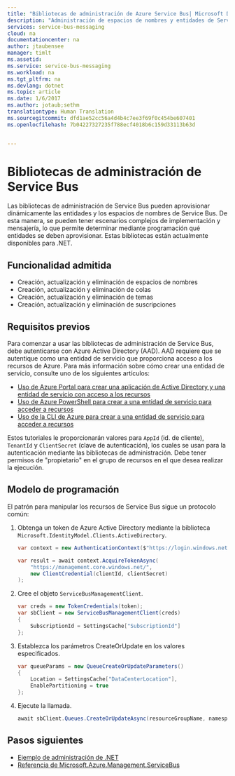 ```yaml
---
title: "Bibliotecas de administración de Azure Service Bus| Microsoft Docs"
description: "Administración de espacios de nombres y entidades de Service Bus desde .NET"
services: service-bus-messaging
cloud: na
documentationcenter: na
author: jtaubensee
manager: timlt
ms.assetid: 
ms.service: service-bus-messaging
ms.workload: na
ms.tgt_pltfrm: na
ms.devlang: dotnet
ms.topic: article
ms.date: 1/6/2017
ms.author: jotaub;sethm
translationtype: Human Translation
ms.sourcegitcommit: dfd1ae52cc56a4d4b4c7ee3f69f0c454be607401
ms.openlocfilehash: 7b04227327235f788ecf4018b6c159d33113b63d


---
```


# <a name="service-bus-management-libraries"></a>Bibliotecas de administración de Service Bus

Las bibliotecas de administración de Service Bus pueden aprovisionar dinámicamente las entidades y los espacios de nombres de Service Bus. De esta manera, se pueden tener escenarios complejos de implementación y mensajería, lo que permite determinar mediante programación qué entidades se deben aprovisionar. Estas bibliotecas están actualmente disponibles para .NET.

## <a name="supported-functionality"></a>Funcionalidad admitida

* Creación, actualización y eliminación de espacios de nombres
* Creación, actualización y eliminación de colas
* Creación, actualización y eliminación de temas
* Creación, actualización y eliminación de suscripciones

## <a name="prerequisites"></a>Requisitos previos

Para comenzar a usar las bibliotecas de administración de Service Bus, debe autenticarse con Azure Active Directory (AAD). AAD requiere que se autentique como una entidad de servicio que proporciona acceso a los recursos de Azure. Para más información sobre cómo crear una entidad de servicio, consulte uno de los siguientes artículos:  

* [Uso de Azure Portal para crear una aplicación de Active Directory y una entidad de servicio con acceso a los recursos](https://docs.microsoft.com/en-us/azure/azure-resource-manager/resource-group-create-service-principal-portal)
* [Uso de Azure PowerShell para crear a una entidad de servicio para acceder a recursos](https://docs.microsoft.com/en-us/azure/azure-resource-manager/resource-group-authenticate-service-principal)
* [Uso de la CLI de Azure para crear a una entidad de servicio para acceder a recursos](https://docs.microsoft.com/en-us/azure/azure-resource-manager/resource-group-authenticate-service-principal-cli)

Estos tutoriales le proporcionarán valores para `AppId` (id. de cliente), `TenantId` y `ClientSecret` (clave de autenticación), los cuales se usan para la autenticación mediante las bibliotecas de administración. Debe tener permisos de "propietario" en el grupo de recursos en el que desea realizar la ejecución.

## <a name="programming-pattern"></a>Modelo de programación

El patrón para manipular los recursos de Service Bus sigue un protocolo común:

1. Obtenga un token de Azure Active Directory mediante la biblioteca `Microsoft.IdentityModel.Clients.ActiveDirectory`.
    ```csharp
    var context = new AuthenticationContext($"https://login.windows.net/{tenantId}");

    var result = await context.AcquireTokenAsync(
        "https://management.core.windows.net/",
        new ClientCredential(clientId, clientSecret)
    );
    ```

1. Cree el objeto `ServiceBusManagementClient`.
    ```csharp
    var creds = new TokenCredentials(token);
    var sbClient = new ServiceBusManagementClient(creds)
    {
        SubscriptionId = SettingsCache["SubscriptionId"]
    };
    ```

1. Establezca los parámetros CreateOrUpdate en los valores especificados.
    ```csharp
    var queueParams = new QueueCreateOrUpdateParameters()
    {
        Location = SettingsCache["DataCenterLocation"],
        EnablePartitioning = true
    };
    ```

1. Ejecute la llamada.
    ```csharp
    await sbClient.Queues.CreateOrUpdateAsync(resourceGroupName, namespaceName, QueueName, queueParams);
    ```

## <a name="next-steps"></a>Pasos siguientes
* [Ejemplo de administración de .NET](https://github.com/Azure-Samples/service-bus-dotnet-management/)
* [Referencia de Microsoft.Azure.Management.ServiceBus ](/dotnet/api/Microsoft.Azure.Management.ServiceBus)



<!--HONumber=Jan17_HO3-->


